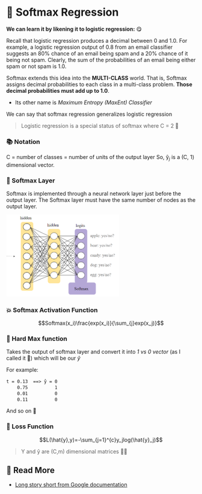 # 🎨 Softmax Regression
**We can learn it by likening it to logistic regression:** 😋

Recall that logistic regression produces a decimal between 0 and 1.0. For example, a logistic regression output of 0.8 from an email classifier suggests an 80% chance of an email being spam and a 20% chance of it being not spam. Clearly, the sum of the probabilities of an email being either spam or not spam is 1.0.

Softmax extends this idea into the **MULTI-CLASS** world. That is, Softmax assigns decimal probabilities to each class in a multi-class problem. **Those decimal probabilities must add up to 1.0**.

* Its other name is _Maximum Entropy (MaxEnt) Classifier_

We can say that softmax regression generalizes logistic regression
> Logistic regression is a special status of softmax where C = 2 🤔

### 📚 Notation
C = number of classes = number of units of the output layer
So,  ŷ<sub>_j_</sub>  is a (C, 1) dimensional vector.

### 🎨 Softmax Layer
Softmax is implemented through a neural network layer just before the output layer. The Softmax layer must have the same number of nodes as the output layer.

<img src="../res/SoftmaxLayer.png" width="300"  />

### 💥 Softmax Activation Function

$$Softmax(x_i)\frac{exp(x_i)}{\sum_{j}exp(x_j)}$$

### 🔨 Hard Max function 
Takes the output of softmax layer and convert it into _1 vs 0 vector_ (as I called it 🤭) which will be our _ŷ_

For example:
```
t = 0.13  ==> ̂y = 0
    0.75          1
    0.01          0
    0.11          0
```
And so on 🐾

### 🔎 Loss Function

$$L(\hat{y},y)=-\sum_{j=1}^{c}y_jlog(\hat{y}_j)$$

> Y and  ŷ are (C,m) dimensional matrices 👩‍🔧

## 🧐 Read More
* [Long story short from Google documentation](https://developers.google.com/machine-learning/crash-course/multi-class-neural-networks/softmax)